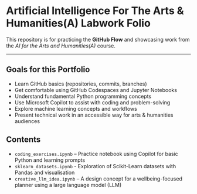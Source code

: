 # Artificial Intelligence For The Arts & Humanities(A) Labwork Folio

This repository is for practicing the **GitHub Flow** and showcasing work from the *AI for the Arts and Humanities(A)* course.

---

## Goals for this Portfolio

- Learn GitHub basics (repositories, commits, branches)
- Get comfortable using GitHub Codespaces and Jupyter Notebooks
- Understand fundamental Python programming concepts
- Use Microsoft Copilot to assist with coding and problem-solving
- Explore machine learning concepts and workflows
- Present technical work in an accessible way for arts & humanities audiences

## Contents

- `coding_exercises.ipynb` – Practice notebook using Copilot for basic Python and learning prompts
- `sklearn_datasets.ipynb` - Exploration of Scikit-Learn datasets with Pandas and visualisation
- `creative_llm_idea.ipynb` – A design concept for a wellbeing-focused planner using a large language model (LLM)


